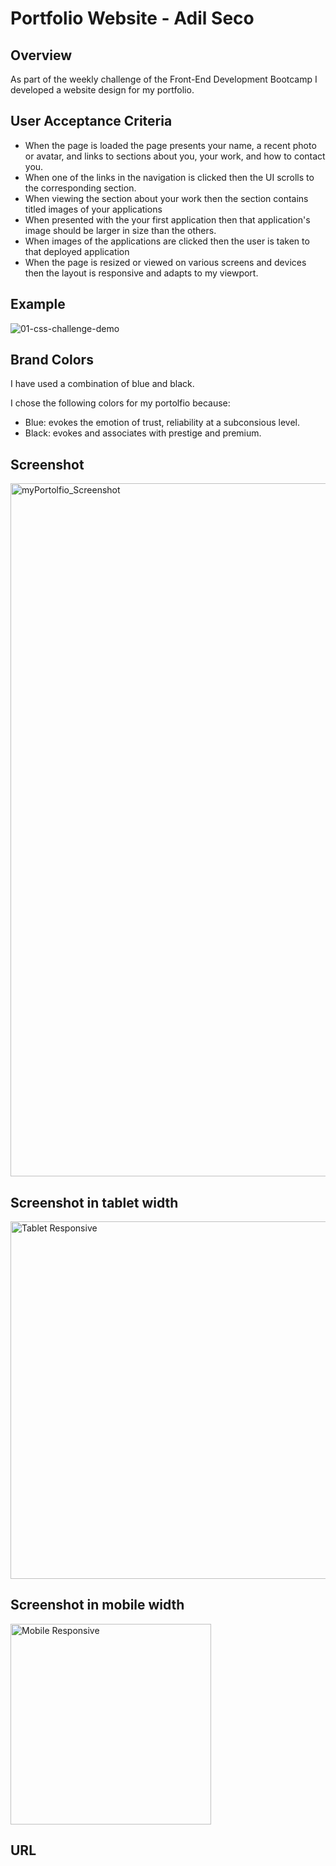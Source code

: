 # Portfolio Website - Adil Seco

## Overview
As part of the weekly challenge of the Front-End Development Bootcamp I developed a website design for my portfolio.


## User Acceptance Criteria
* When the page is loaded the page presents your name, a recent photo or avatar, and links to sections about you, your work, and how to contact you.
* When one of the links in the navigation is clicked then the UI scrolls to the corresponding section.
* When viewing the section about your work then the section contains titled images of your applications
* When presented with the your first application then that application's image should be larger in size than the others.
* When images of the applications are clicked then the user is taken to that deployed application
* When the page is resized or viewed on various screens and devices then the layout is responsive and adapts to my viewport.

## Example 
![01-css-challenge-demo](https://user-images.githubusercontent.com/117782725/215363899-1b075694-d6a7-43d2-a671-48139b0db6fd.gif)

## Brand Colors
 I have used a combination of blue and black.

 I chose the following colors for my portolfio because:
 * Blue:  evokes the emotion of trust, reliability at a subconsious level.
 * Black: evokes and associates with prestige and premium. 

## Screenshot
<img width="1109" alt="myPortolfio_Screenshot" src="https://user-images.githubusercontent.com/117782725/215371525-50e70078-35f9-421b-888a-8291643ee31b.png">

## Screenshot in tablet width
<img width="572" alt="Tablet Responsive" src="https://user-images.githubusercontent.com/117782725/216613566-0ca878a4-a8c7-45b9-b80a-571a95476d85.png">

## Screenshot in mobile width
<img width="321" alt="Mobile Responsive" src="https://user-images.githubusercontent.com/117782725/216613490-5cb4c57c-a2d7-498e-a66e-ead198c8f66a.png">


## URL








